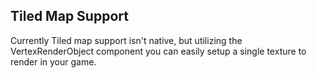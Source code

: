 ## Tiled Map Support

<p>Currently Tiled map support isn't native, but utilizing the VertexRenderObject component you can easily setup a single texture to render in your game.</p>
